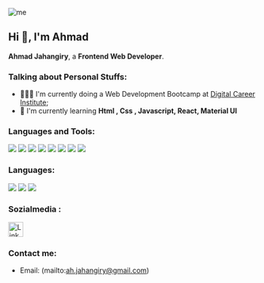 
![me](https://github.com/ahmadaad62/ahmadaad62/raw/master/assets/me.gif)

## Hi 👋, I'm Ahmad

 **Ahmad Jahangiry**, a **Frontend Web Developer**.

### Talking about Personal Stuffs:

- 👨🏽‍💻 I'm currently doing a Web Development Bootcamp at [Digital Career Institute](https://digitalcareerinstitute.org/); 
- 🌱 I'm currently learning **Html , Css , Javascript, React, Material UI**


#### <h3 align="left">Languages and Tools:</h3>
<p align="left"> 
  <image src="https://img.shields.io/badge/HTML-239120?&style=for-the-badge&logo=HTML5&logoColor=white" />
  <image src="https://img.shields.io/badge/CSS-239120?&style=for-the-badge&logo=css3&logoColor=white" />
  <image src="https://img.shields.io/badge/Bootstrap-563D7C?style=for-the-badge&logo=bootstrap&logoColor=white">
  <image src="https://img.shields.io/badge/JavaScript-F7DF1E?style=for-the-badge&logo=javascript&logoColor=black">
  <image src="https://img.shields.io/badge/React-20232A?style=for-the-badge&logo=react&logoColor=61DAFB">
  <image src="https://img.shields.io/badge/GitHub-100000?style=for-the-badge&logo=github&logoColor=white">
  <image src="https://img.shields.io/badge/NPX-%23000000.svg?style=for-the-badge&logo=npm&logoColor=white">
  <image src="https://img.shields.io/badge/NPM-%23000000.svg?style=for-the-badge&logo=npm&logoColor=white">
</p>

#### <h3 align="left">Languages:</h3>    
  <p align="left"> 
     <image src="https://img.shields.io/badge/Persian-239120?&style=for-the-badge&logo=Persian&logoColor=white" />
     <image src="https://img.shields.io/badge/HTML-239120?&style=for-the-badge&logo=HTML5&logoColor=white" />
     <image src="https://img.shields.io/badge/HTML-239120?&style=for-the-badge&logo=HTML5&logoColor=white" />
    </p>

    

### Sozialmedia :
  
  <a href="https://www.linkedin.com">
    <img src="https://content.linkedin.com/content/dam/me/business/en-us/amp/brand-site/v2/bg/LI-Bug.svg.original.svg" alt="LinkedIn" width="30" height="30">
  </a>



### Contact me:

- Email: (mailto:ah.jahangiry@gmail.com)

